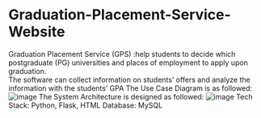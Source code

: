 # Graduation-Placement-Service-Website
Graduation Placement Service (GPS) :help students to decide which postgraduate (PG) universities and places of employment to apply upon graduation.  
The software can collect information on students’ offers and analyze the information with the students’ GPA
The Use Case Diagram is as followed:
![image](https://github.com/user-attachments/assets/46426eb6-1aa1-48f8-bc52-30de8ce04193)
The System Architecture is designed as followed:
![image](https://github.com/user-attachments/assets/15a4eb91-b990-4276-8f4d-c5b8d433de71)
Tech Stack: Python, Flask, HTML
Database: MySQL

